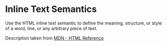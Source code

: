 # Inline Text Semantics

Use the HTML inline text semantic to define the meaning, structure, or style of a word, line, or any arbitrary piece of text.

Description taken from [MDN - HTML Reference](https://developer.mozilla.org/en-US/docs/Web/HTML/Element)
